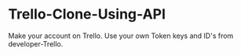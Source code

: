 # Trello-Clone-Using-API
Make your account on Trello.
Use your own Token keys and ID's from developer-Trello.